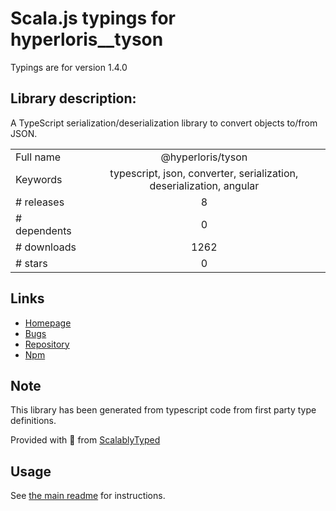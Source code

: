 
# Scala.js typings for hyperloris__tyson

Typings are for version 1.4.0

## Library description:
A TypeScript serialization/deserialization library to convert objects to/from JSON.

|                    |                 |
| ------------------ | :-------------: |
| Full name          | @hyperloris/tyson |
| Keywords           | typescript, json, converter, serialization, deserialization, angular |
| # releases         | 8 |
| # dependents       | 0 |
| # downloads        | 1262 |
| # stars            | 0 |

## Links
- [Homepage](https://github.com/hyperloris/tyson#readme)
- [Bugs](https://github.com/hyperloris/tyson/issues)
- [Repository](https://github.com/hyperloris/tyson)
- [Npm](https://www.npmjs.com/package/%40hyperloris%2Ftyson)
    


## Note
This library has been generated from typescript code from first party type definitions.

Provided with :purple_heart: from [ScalablyTyped](https://github.com/oyvindberg/ScalablyTyped)

## Usage
See [the main readme](../../readme.md) for instructions.


